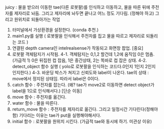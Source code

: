juicy : 물을 받으러 이동한 tae(다른 로봇팔)를 인식하고 이동하고,
물을 따른 뒤에 주전자를 제자리로 놔둠. 그리고 제자리에 놔두면 끝나고
어느 정도 기다림. (정해야 하고) 그리고 원위치로 되돌아가는 작업 


1. 터미널에서 가상환경을 설정한다. (conda 추천.)
2. main1.py를 실행 ( 로봇팔을 인식해서 주전자를 집고 물을 따르고 제자리로 되돌리는 코드 )
3. 연결된 depth camera인 intelrealsense가 작동되고 화면창 팝업.
[중요]
4. 로봇팔 객체탐지가 시작됨. 
4-1. 객체탐지는 0,1,2 할건데 1,2에 움직임 0은 멈춤. (가급적 1)
 0은 뒤집힌 컵 잡음, 1은 중간상태, 2는 똑바로 컵 잡은 상태.
4-2. detect_object 함수 실행 ( yolo로 로봇팔을 인식하는 코드다.0인지 1인지 2인지 인지한다.)
4-3. 바운딩 박스가 쳐지고 신뢰도와 label이 나온다. 
 tae의 상태 : move에서 정지된 상태임. 따라서 label은 0이다.
5. catch 함수 : 주전자를 잡는다. (왜? tae가 move2로 이동하면 detect object가 label을 1으로 인식해서다.)
[단순 이동]
6. move 함수 : 주전자를 옮긴다.
7. water 함수 : 물을 따른다.
8. return_move  함수 : 주전자를 제자리로 옮긴다. 그리고 일정시간 기다린다(정해야함) 기다리는 이유는 tae가 put을 실행해야해서다. 
9. initial 함수 : 로봇팔을 원위치 시킨다. (가급적 tae와 동시에 하기. 미관상 이유)
